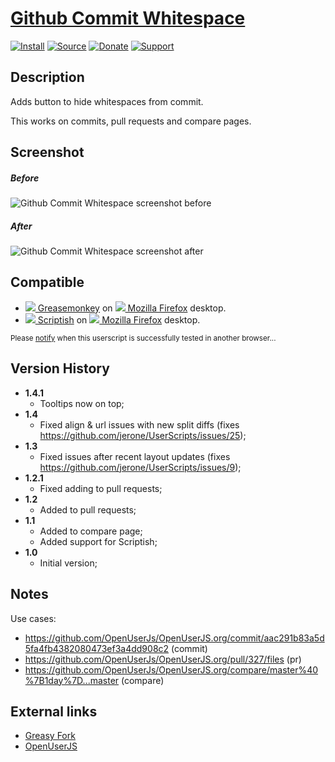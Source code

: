 # [Github Commit Whitespace](https://github.com/jerone/UserScripts/tree/master/Github_Commit_Whitespace)

[![Install](https://raw.github.com/jerone/UserScripts/master/_resources/Install-button.png)](https://github.com/jerone/UserScripts/raw/master/Github_Commit_Whitespace/Github_Commit_Whitespace.user.js)
[![Source](https://raw.github.com/jerone/UserScripts/master/_resources/Source-button.png)](https://github.com/jerone/UserScripts/blob/master/Github_Commit_Whitespace/Github_Commit_Whitespace.user.js)
[![Donate](https://raw.github.com/jerone/UserScripts/master/_resources/Donate-button.png)](https://www.paypal.com/cgi-bin/webscr?cmd=_s-xclick&hosted_button_id=VCYMHWQ7ZMBKW)
[![Support](https://raw.github.com/jerone/UserScripts/master/_resources/Support-button.png)](https://github.com/jerone/UserScripts/issues)


## Description

Adds button to hide whitespaces from commit.

This works on commits, pull requests and compare pages.


## Screenshot

##### Before
![Github Commit Whitespace screenshot before](https://github.com/jerone/UserScripts/raw/master/Github_Commit_Whitespace/screenshot_before.jpg)
##### After
![Github Commit Whitespace screenshot after](https://github.com/jerone/UserScripts/raw/master/Github_Commit_Whitespace/screenshot_after.jpg)


## Compatible

* [![](https://raw.github.com/jerone/UserScripts/master/_resources/Greasemonkey.png) Greasemonkey](https://addons.mozilla.org/firefox/addon/greasemonkey/) on [![](https://raw.github.com/jerone/UserScripts/master/_resources/Firefox.png) Mozilla Firefox](http://www.mozilla.org/en-US/firefox/fx/#desktop) desktop.
* [![](https://raw.github.com/jerone/UserScripts/master/_resources/Scriptish.png) Scriptish](https://addons.mozilla.org/firefox/addon/scriptish/) on [![](https://raw.github.com/jerone/UserScripts/master/_resources/Firefox.png) Mozilla Firefox](http://www.mozilla.org/en-US/firefox/fx/#desktop) desktop.

<sub>Please [notify](https://github.com/jerone/UserScripts/issues/new?title=Userscript%20%3Cname%3E%20%28%3Cversion%3E%29%20also%20works%20in%20%3Cbrowser%3E%20on%20%3Cdesktop/device%3E) when this userscript is successfully tested in another browser...</sub>


## Version History

* **1.4.1**
    * Tooltips now on top;
* **1.4**
    * Fixed align & url issues with new split diffs (fixes https://github.com/jerone/UserScripts/issues/25);
* **1.3**
    * Fixed issues after recent layout updates (fixes https://github.com/jerone/UserScripts/issues/9);
* **1.2.1**
    * Fixed adding to pull requests;
* **1.2**
    * Added to pull requests;
* **1.1**
    * Added to compare page;
    * Added support for Scriptish;
* **1.0**
    * Initial version;


## Notes

Use cases:

* https://github.com/OpenUserJs/OpenUserJS.org/commit/aac291b83a5d5fa4fb4382080473ef3a4dd908c2 (commit)
* https://github.com/OpenUserJs/OpenUserJS.org/pull/327/files (pr)
* https://github.com/OpenUserJs/OpenUserJS.org/compare/master%40%7B1day%7D...master (compare)


## External links

* [Greasy Fork](https://greasyfork.org/scripts/467-github-commit-whitespace)
* [OpenUserJS](https://openuserjs.org/scripts/jerone/Github_Commit_Whitespace)
